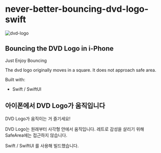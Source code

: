 # never-better-bouncing-dvd-logo-swift

![dvd-logo](https://user-images.githubusercontent.com/71776532/157248760-cc7be099-41ad-4c7e-8228-a4b9eac29d7c.gif)


## Bouncing the DVD Logo in i-Phone
Just Enjoy Bouncing

The dvd logo originally moves in a square.
It does not approach safe area.

Built with:

- Swift / SwiftUI


## 아이폰에서 DVD Logo가 움직입니다
DVD Logo가 움직이는 거 즐기세요!

DVD Logo는 원래부터 사각형 안에서 움직입니다. 
레트로 감성을 살리기 위해 SafeArea에는 접근하지 않습니다.

Swift / SwiftUI 를 사용해 빌드했습니다.

